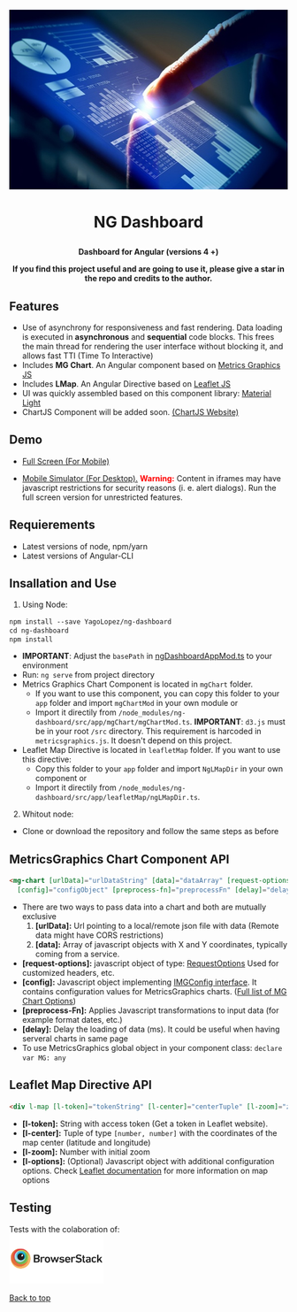 <p align="center"><img src="src/assets/img/about9.jpg" style="width: 580px; height: 325px"></p>

<h1><p align="center">NG Dashboard</p></h1>
<b><p align="center">Dashboard for Angular (versions 4 +)</p></b>

<p align="center">
<b>If you find this project useful and are going to use it, please give a star in the repo and credits to the author.</b>
</p>

## Features

- Use of asynchrony for responsiveness and fast rendering. Data loading is executed 
  in **asynchronous** and **sequential** code blocks. This frees the main thread for rendering the user interface 
  without blocking it, and allows fast TTI (Time To Interactive)
- Includes **MG Chart**. An Angular component based on <a href="http://metricsgraphicsjs.org" target="_blank">Metrics Graphics JS</a>
- Includes **LMap**. An Angular Directive based on <a href="http://leafletjs.com" target="_blank">Leaflet JS</a>
- UI was quickly assembled based on this component library: <a href="https://github.com/YagoLopez/material-light" target="_blank">Material Light</a>
- ChartJS Component will be added soon. <a href="http://www.chartjs.org/" target="_blank">(ChartJS Website)</a>

## Demo

- <a href="https://yagolopez.github.io/ng-dashboard/dist" target="_blank">Full Screen (For Mobile)</a>

- <a href="http://mobiletest.me/htc_one_emulator/?u=https://yagolopez.github.io/ng-dashboard/dist" target="_blank">Mobile Simulator (For Desktop).</a>
<b style="color: red"> Warning:</b> Content in iframes may have javascript restrictions for
security reasons (i. e. alert dialogs). Run the full screen version for unrestricted features.


## Requierements

- Latest versions of node, npm/yarn
- Latest versions of Angular-CLI

## Insallation and Use

1. Using Node:

```shell
npm install --save YagoLopez/ng-dashboard
cd ng-dashboard
npm install
```
- <b>IMPORTANT</b>: Adjust the `basePath` in 
  <a href="https://github.com/YagoLopez/ng-dashboard/blob/master/src/app/ngDashboardAppMod.ts#L25" target="_blank">
  ngDashboardAppMod.ts</a> to your environment
- Run: `ng serve` from project directory
- Metrics Graphics Chart Component is located in `mgChart` folder.
  - If you want to use this component, you can copy this folder to your `app` folder and import `mgChartMod` 
  in your own module or 
  - Import it directily from `/node_modules/ng-dashboard/src/app/mgChart/mgChartMod.ts`. 
  <b>IMPORTANT</b>: `d3.js` must be in your root `/src` directory. This requirement is harcoded in `metricsgraphics.js`. 
  It doesn't depend on this project.
- Leaflet Map Directive is located in `leafletMap` folder. If you want to use this directive:
  - Copy this folder to your `app` folder and import `NgLMapDir` in your own component or 
  - Import it directily from `/node_modules/ng-dashboard/src/app/leafletMap/ngLMapDir.ts`.

2. Whitout node:
- Clone or download the repository and follow the same steps as before

## MetricsGraphics Chart Component API

```html
<mg-chart [urlData]="urlDataString" [data]="dataArray" [request-options]="requestOptionsObject" 
  [config]="configObject" [preprocess-fn]="preprocessFn" [delay]="delayNumber"></mg-chart>
```

- There are two ways to pass data into a chart and both are mutually exclusive
  1. <b>[urlData]:</b> Url pointing to a local/remote json file with data (Remote data might have CORS restrictions)
  2. <b>[data]:</b> Array of javascript objects with X and Y coordinates, typically coming from a service.
- <b>[request-options]:</b> javascript object of type: 
  <a href="https://angular.io/api/http/RequestOptions" target="_blank">RequestOptions</a> Used for customized headers, etc.
- <b>[config]:</b> Javascript object implementing 
  <a href="https://github.com/YagoLopez/ng-dashboard/blob/master/src/app/mgChart/mgConfigInterface.ts" target="_blank">
  IMGConfig interface</a>. It contains configuration values for MetricsGraphics charts. 
  (<a href="https://github.com/mozilla/metrics-graphics/wiki/List-of-Options" target="_blank">Full list of MG Chart Options</a>)
- <b>[preprocess-Fn]:</b> Applies Javascript transformations to input data (for example format dates, etc.)
- <b>[delay]:</b> Delay the loading of data (ms). It could be useful when having serveral charts in same page
- To use MetricsGraphics global object in your component class: `declare var MG: any`

## Leaflet Map Directive API

```html
<div l-map [l-token]="tokenString" [l-center]="centerTuple" [l-zoom]="zoomNumber" [l-options]="optionsObject"></div>
```

- <b>[l-token]:</b> String with access token (Get a token in Leaflet website).
- <b>[l-center]:</b> Tuple of type `[number, number]` with the coordinates of the map center (latitude and longitude)
- <b>[l-zoom]:</b> Number with initial zoom
- <b>[l-options]:</b> (Optional) Javascript object with additional configuration options. Check 
<a href="http://leafletjs.com/reference-1.0.3.html" target="_blank">Leaflet documentation</a> 
for more information on map options

## Testing

<div>Tests with the colaboration of:</div>
<a href="https://www.browserstack.com/" target="_blank"><img src="browserstack-logo.png" height="90px"></a>

<a href="#">Back to top</a>
